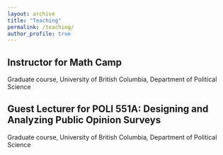 ```yaml
---
layout: archive
title: "Teaching"
permalink: /teaching/
author_profile: true
---
```


## Instructor for Math Camp 
Graduate course, University of British Columbia, Department of Political Science

## Guest Lecturer for POLI 551A: Designing and Analyzing Public Opinion Surveys
Graduate course, University of British Columbia, Department of Political Science

